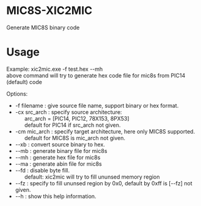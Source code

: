 # MIC8S-XIC2MIC
Generate MIC8S binary code

# Usage
Example: xic2mic.exe -f test.hex --mh  
  above command will try to generate hex code file for mic8s from PIC14 (default) code  

Options:  
* -f filename   : give source file name, support binary or hex format.  
* -cx src_arch  : specify source architecture:  
&nbsp;&nbsp;&nbsp;&nbsp;&nbsp;&nbsp;arc_arch = [PIC14, PIC12, 78X153, 8PX53]  
&nbsp;&nbsp;&nbsp;&nbsp;&nbsp;&nbsp;default for PIC14 if src_arch not given.  
* -cm mic_arch  : specify target architecture, here only MIC8S supported.  
&nbsp;&nbsp;&nbsp;&nbsp;&nbsp;&nbsp;default for MIC8S is mic_arch not given.   
* --xb          : convert source binary to hex.  
* --mb          : generate binary file for mic8s  
* --mh          : generate hex file for mic8s  
* --ma          : generate abin file for mic8s  
* --fd          : disable byte fill.  
&nbsp;&nbsp;&nbsp;&nbsp;&nbsp;&nbsp;default: xic2mic will try to fill ununsed memory region  
* --fz          : specify to fill ununsed region by 0x0, default by 0xff is [--fz] not given.  
* --h           : show this help information.  
